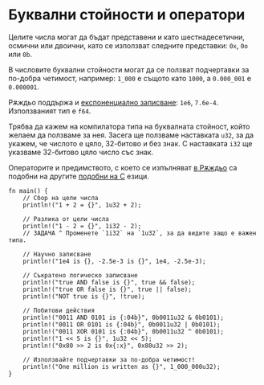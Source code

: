 # Буквални стойности и оператори

Целите числа могат да бъдат представени и като шестнадесетични, осмични или
двоични, като се използват следните представки: `0x`, `0o` или `0b`.

В числовите буквални стойности могат да се ползват подчертавки за по-добра
четимост, например:
`1_000` е същото като `1000`, а `0.000_001` е `0.000001`.

Рѫждьо поддържа и [експоненциално записване][enote]: `1e6`, `7.6e-4`. Използваният
тип е `f64`.

Трябва да кажем на компилатора типа на буквалната стойност, който желаем да
ползваме за нея. Засега ще ползваме наставката `u32`, за да укажем, че числото
е цяло, 32-битово и без знак. С наставката `i32` ще указваме 32-битово цяло
число със знак.

Операторите и предимството, с което се изпълняват [в Рѫждьо][rust op-prec] са подобни на другите
[подобни на C][op-prec] езици.

```rust,editable
fn main() {
    // Сбор на цели числа
    println!("1 + 2 = {}", 1u32 + 2);

    // Разлика от цели числа
    println!("1 - 2 = {}", 1i32 - 2);
    // ЗАДАЧА ^ Променете `1i32` на `1u32`, за да видите защо е важен типа.

    // Научно записване
    println!("1e4 is {}, -2.5e-3 is {}", 1e4, -2.5e-3);

    // Съкратено логическо записване
    println!("true AND false is {}", true && false);
    println!("true OR false is {}", true || false);
    println!("NOT true is {}", !true);

    // Побитови действия
    println!("0011 AND 0101 is {:04b}", 0b0011u32 & 0b0101);
    println!("0011 OR 0101 is {:04b}", 0b0011u32 | 0b0101);
    println!("0011 XOR 0101 is {:04b}", 0b0011u32 ^ 0b0101);
    println!("1 << 5 is {}", 1u32 << 5);
    println!("0x80 >> 2 is 0x{:x}", 0x80u32 >> 2);

    // Използвайте подчертавки за по-добра четимост!
    println!("One million is written as {}", 1_000_000u32);
}
```

[enote]:https://bg.wikipedia.org/wiki/Експоненциален_запис
[rust op-prec]: https://doc.rust-lang.org/reference/expressions.html#expression-precedence
[op-prec]: https://en.wikipedia.org/wiki/Operator_precedence#Programming_languages

